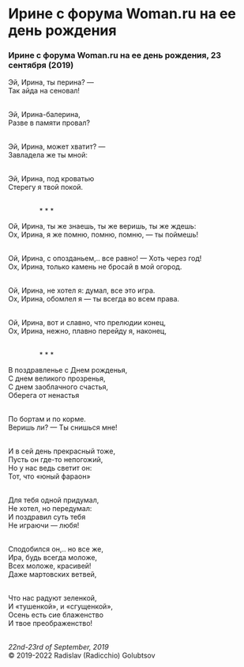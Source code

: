 # Ирине с форума Woman.ru на ее день рождения

### Ирине с форума Woman.ru на ее день рождения, 23 сентября (2019)

Эй, Ирина, ты перина? &mdash;<br />
Так айда на сеновал!

<br />Эй, Ирина-балерина,<br />
Разве в памяти провал?

<br />Эй, Ирина, может хватит? &mdash;<br />
Завладела же ты мной:

<br />Эй, Ирина, под кроватью<br />
Стерегу я твой покой.

<br />&nbsp;&nbsp;&nbsp;&nbsp;&nbsp;&nbsp;&nbsp;&nbsp;&nbsp;&nbsp;&nbsp;&nbsp;&nbsp;&nbsp;&nbsp;&nbsp;* * *

Ой, Ирина, ты же знаешь, ты же веришь, ты же ждешь:<br />
Ох, Ирина, я же помню, помню, помню, &mdash; ты поймешь!

<br />Ой, Ирина, с опозданьем,.. все равно! &mdash; Хоть через год!<br />
Ох, Ирина, только камень не бросай в мой огород.

<br />Ой, Ирина, не хотел я: думал, все это игра.<br />
Ох, Ирина, обомлел я &mdash; ты всегда во всем права.

<br />Ой, Ирина, вот и славно, что прелюдии конец,<br />
Ох, Ирина, нежно, плавно перейду я, наконец,

<br />&nbsp;&nbsp;&nbsp;&nbsp;&nbsp;&nbsp;&nbsp;&nbsp;&nbsp;&nbsp;&nbsp;&nbsp;&nbsp;&nbsp;&nbsp;&nbsp;* * *

В поздравленье с Днем рожденья,<br />
С днем великого прозренья,<br />
С днем заоблачного счастья,<br />
Оберега от ненастья

<br />По бортам и по корме.<br />
Веришь ли? &mdash; Ты снишься мне!

<br />И в сей день прекрасный тоже,<br />
Пусть он где-то непогожий,<br />
Но у нас ведь светит он:<br />
Тот, что &laquo;юный фараон&raquo;

<br />Для тебя одной придумал,<br />
Не хотел, но передумал:<br />
И поздравил суть тебя<br />
Не играючи &mdash; любя!

<br />Сподобился он,.. но все же,<br />
Ира, будь всегда моложе,<br />
Всех моложе, красивей!<br />
Даже мартовских ветвей,

<br />Что нас радуют зеленкой,<br />
И &laquo;тушенкой&raquo;, и &laquo;сгущенкой&raquo;,<br />
Осень есть сие блаженство<br />
И твое преображенство!

<br />*22nd-23rd of September, 2019*<br />
&copy; 2019-2022 Radislav (Radicchio) Golubtsov

